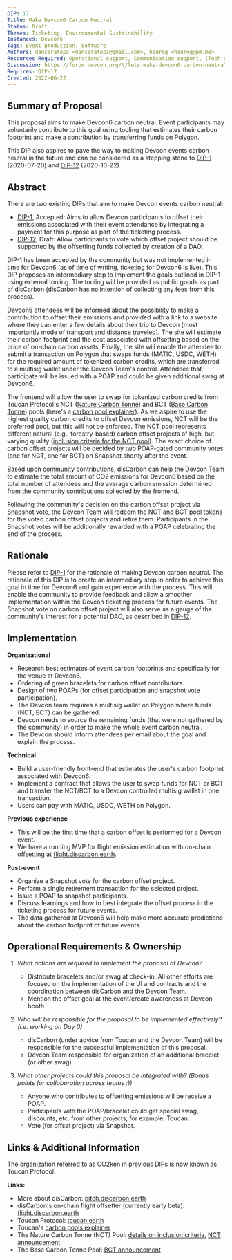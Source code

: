 ```yaml
---
DIP: 17
Title: Make Devcon6 Carbon Neutral
Status: Draft
Themes: Ticketing, Environmental Sustainability
Instances: Devcon6
Tags: Event production, Software
Authors: danceratopz <danceratopz@gmail.com>, haurog <haurog@pm.me>
Resources Required: Operational support, Communication support, (Tech support?)
Discussion: https://forum.devcon.org/t/lets-make-devcon6-carbon-neutral-a-step-towards-implementing-dip-1-dip-12
Requires: DIP-17
Created: 2022-06-22
---
```


## Summary of Proposal
This proposal aims to make Devcon6 carbon neutral. Event participants may  voluntarily contribute to this goal using tooling that estimates their carbon footprint and make a contribution by transferring funds on Polygon. 

This DIP also aspires to pave the way to making Devcon events carbon neutral in the future and can be considered as a stepping stone to [DIP-1](./DIP-1.md) (2020-07-20) and [DIP-12](./DIP-12.md) (2020-10-22).

## Abstract
There are two existing DIPs that aim to make Devcon events carbon neutral:
- [DIP-1](./DIP-1.md), Accepted: Aims to allow Devcon participants to offset their emissions associated with their event attendance by integrating a payment for this purpose as part of the ticketing process.
- [DIP-12](./DIP-12.md), Draft: Allow participants to vote which offset project should be supported by the offsetting funds collected by creation of a DAO.

DIP-1 has been accepted by the community but was not implemented in time for Devcon6 (as of time of writing, ticketing for Devcon6 is live). This DIP proposes an intermediary step to implement the goals outlined in DIP-1 using external tooling. The tooling will be provided as public goods as part of disCarbon (disCarbon has no intention of collecting any fees from this process).

Devcon6 attendees will be informed about the possibility to make a contribution to offset their emissions and provided with a link to a website where they can enter a few details about their trip to Devcon (most importantly mode of transport and distance traveled). The site will estimate their carbon footprint and the cost associated with offsetting based on the price of on-chain carbon assets. Finally, the site will enable the attendee to submit a transaction on Polygon that swaps funds (MATIC, USDC, WETH) for the required amount of tokenized carbon credits, which are transferred to a multisig wallet under the Devcon Team's control. Attendees that participate will be issued with a POAP and could be given additional swag at Devcon6.

The frontend will allow the user to swap for tokenized carbon credits from Toucan Protocol's NCT ([Nature Carbon Tonne](https://blog.toucan.earth/announcing-nct-nature-carbon-tonne/)) and BCT ([Base Carbon Tonne](https://blog.toucan.earth/announcing-nct-nature-carbon-tonne/)) pools (here's a [carbon pool explainer](https://docs.toucan.earth/protocol/pool/key-concepts)). As we aspire to use the highest quality carbon credits to offset Devcon emissions, NCT will be the preferred pool, but this will not be enforced. The NCT pool represents different natural (e.g., forestry-based) carbon offset projects of high, but varying quality ([inclusion criteria for the NCT pool](https://docs.toucan.earth/protocol/pool/pool-parties/nct-pool-party-report)). The exact choice of carbon offset projects will be decided by two POAP-gated community votes (one for NCT, one for BCT) on Snapshot shortly after the event.

Based upon community contributions, disCarbon can help the Devcon Team to estimate the total amount of CO2 emissions for Devcon6 based on the total number of attendees and the average carbon emission determined from the community contributions collected by the frontend.

Following the community's decision on the carbon offset project via Snapshot vote, the Devcon Team will redeem the NCT and BCT pool tokens for the voted carbon offset projects and retire them. Participants in the Snapshot votes will be additionally rewarded with a POAP celebrating the end of the process.

## Rationale

Please refer to [DIP-1](./DIP-1.md) for the rationale of making Devcon carbon neutral. The rationale of this DIP is to create an intermediary step in order to achieve this goal in time for Devcon6 and gain experience with the process. This will enable the community to provide feedback and allow a smoother implementation within the Devcon ticketing process for future events. The Snapshot vote on carbon offset project will also serve as a gauge of the community's interest for a potential DAO, as described in [DIP-12](./DIP-12.md).

## Implementation

**Organizational**

- Research best estimates of event carbon footprints and specifically for the venue at Devcon6.
- Ordering of green bracelets for carbon offset contributors.
- Design of two POAPs (for offset participation and snapshot vote participation).
- The Devcon team requires a multisig wallet on Polygon where funds (NCT, BCT) can be gathered.
- Devcon needs to source the remaining funds (that were not gathered by the community) in order to make the whole event carbon neutral.
- The Devcon should inform attendees per email about the goal and explain the process.

**Technical**

- Build a user-friendly front-end that estimates the user's carbon footprint associated with Devcon6.
- Implement a contract that allows the user to swap funds for NCT or BCT and transfer the NCT/BCT to a Devcon controlled multisig wallet in one transaction.
- Users can pay with MATIC, USDC, WETH on Polygon.

**Previous experience**

- This will be the first time that a carbon offset is performed for a Devcon event.
- We have a running MVP for flight emission estimation with on-chain offsetting at [flight.discarbon.earth](https://flight.discarbon.earth/).

**Post-event**

- Organize a Snapshot vote for the carbon offset project.
- Perform a single retirement transaction for the selected project.
- Issue a POAP to snapshot participants.
- Discuss learnings and how to best integrate the offset process in the ticketing process for future events.
- The data gathered at Devcon6 will help make more accurate predictions about the carbon footprint of future events.

## Operational Requirements & Ownership
1. *What actions are required to implement the proposal at Devcon?*
	- Distribute bracelets and/or swag at check-in. All other efforts are focused on the implementation of the UI and contracts and the coordination between disCarbon and the Devcon Team.
	- Mention the offset goal at the event/create awareness at Devcon booth

2. *Who will be responsible for the proposal to be implemented effectively? (i.e. working on Day 0)*
	- disCarbon (under advice from Toucan and the Devcon Team) will be responsible for the successful implementation of this proposal.
	- Devcon Team responsible for organization of an additional bracelet (or other swag).

3. *What other projects could this proposal be integrated with? (Bonus points for collaboration across teams :))*
	- Anyone who contributes to offsetting emissions will be receive a POAP.
	- Participants with the POAP/bracelet could get special swag, discounts, etc. from other projects, for example, Toucan.
	- Vote (for offset project) via Snapshot.

## Links & Additional Information

The organization referred to as CO2ken in previous DIPs is now known as Toucan Protocol.

**Links:**
- More about disCarbon: [pitch.discarbon.earth](https://pitch.discarbon.earth/)
- disCarbon's on-chain flight offsetter (currently early beta): [flight.discarbon.earth](https://flight.discarbon.earth/)
- Toucan Protocol: [toucan.earth](https://toucan.earth)
- Toucan's [carbon pools explainer](https://docs.toucan.earth/protocol/pool/key-concepts)
- The Nature Carbon Tonne (NCT) Pool: [details on inclusion criteria](https://docs.toucan.earth/protocol/pool/pool-parties/nct-pool-party-report), [NCT announcement](https://blog.toucan.earth/announcing-nct-nature-carbon-tonne/)
- The Base Carbon Tonne Pool: [BCT announcement](https://blog.toucan.earth/base-carbon-tonne-bct-a-new-web3-building-block/)
